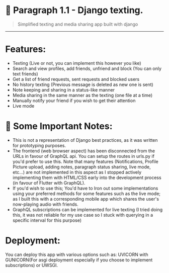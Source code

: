 # 📠 Paragraph 1.1 - Django texting.
> Simplified texting and media sharing app built with django

---

# Features:

- Texting (Live or not, you can implement this however you like)
- Search and view profiles, add friends, unfriend and block (You can only text friends)
- Get a list of friend requests, sent requests and blocked users
- No history texting (Previous message is deleted as new one is sent)
- Note keeping and sharing in a status-like manner
- Media sharing in the same manner as the texting (one file at a time)
- Manually notify your friend if you wish to get their attention
- Live mode


# 📓 Some Important Notes:

- This is not a representation of Django best practices, as it was written for prototyping purposes.
- The frontend (web browser aspect) has been disconnected from the URLs in favour of GraphQL api. You can setup the routes in urls.py if you'd prefer to use this. Note that many features (Notifications, Profile Picture upload, adding notes, paragraph status sharing, live mode, etc...) are not implemented in this aspect as I stopped actively implementing them with HTML/CSS early into the development process (in favour of Flutter with GraphQL).
- If you'd wish to use this; You'd have to Iron out some implementations using your preferred methods for some features such as the live mode; as I built this with a corresponding mobile app which shares the user's now-playing audio with friends.
- GraphQL subscriptions can be implemented for live texting (I tried doing this, it was not reliable for my use case so I stuck with querying in a specific interval for this purpose)


# Deployment:

You can deploy this app with various options such as: UVICORN with GUNICORN(For asgi deployment especially if you choose to implement subscriptions) or UWSGI.

